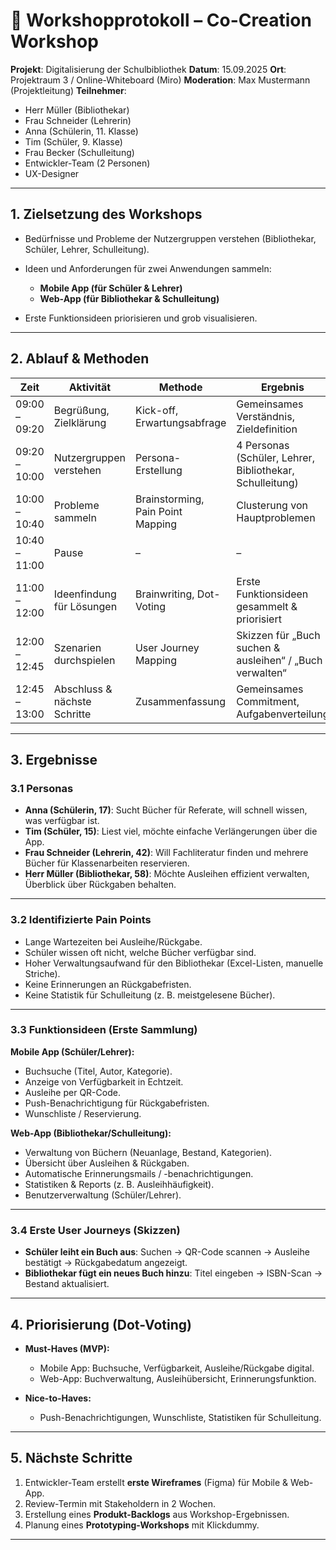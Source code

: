 # 📑 Workshopprotokoll – Co-Creation Workshop

**Projekt**: Digitalisierung der Schulbibliothek
**Datum**: 15.09.2025
**Ort**: Projektraum 3 / Online-Whiteboard (Miro)
**Moderation**: Max Mustermann (Projektleitung)
**Teilnehmer**:

* Herr Müller (Bibliothekar)
* Frau Schneider (Lehrerin)
* Anna (Schülerin, 11. Klasse)
* Tim (Schüler, 9. Klasse)
* Frau Becker (Schulleitung)
* Entwickler-Team (2 Personen)
* UX-Designer

---

## 1. Zielsetzung des Workshops

* Bedürfnisse und Probleme der Nutzergruppen verstehen (Bibliothekar, Schüler, Lehrer, Schulleitung).
* Ideen und Anforderungen für zwei Anwendungen sammeln:

  * **Mobile App (für Schüler & Lehrer)**
  * **Web-App (für Bibliothekar & Schulleitung)**
* Erste Funktionsideen priorisieren und grob visualisieren.

---

## 2. Ablauf & Methoden

| Zeit          | Aktivität                    | Methode                           | Ergebnis                                                 |
| ------------- | ---------------------------- | --------------------------------- | -------------------------------------------------------- |
| 09:00 – 09:20 | Begrüßung, Zielklärung       | Kick-off, Erwartungsabfrage       | Gemeinsames Verständnis, Zieldefinition                  |
| 09:20 – 10:00 | Nutzergruppen verstehen      | Persona-Erstellung                | 4 Personas (Schüler, Lehrer, Bibliothekar, Schulleitung) |
| 10:00 – 10:40 | Probleme sammeln             | Brainstorming, Pain Point Mapping | Clusterung von Hauptproblemen                            |
| 10:40 – 11:00 | Pause                        | –                                 | –                                                        |
| 11:00 – 12:00 | Ideenfindung für Lösungen    | Brainwriting, Dot-Voting          | Erste Funktionsideen gesammelt & priorisiert             |
| 12:00 – 12:45 | Szenarien durchspielen       | User Journey Mapping              | Skizzen für „Buch suchen & ausleihen“ / „Buch verwalten“ |
| 12:45 – 13:00 | Abschluss & nächste Schritte | Zusammenfassung                   | Gemeinsames Commitment, Aufgabenverteilung               |

---

## 3. Ergebnisse

### 3.1 Personas

* **Anna (Schülerin, 17)**: Sucht Bücher für Referate, will schnell wissen, was verfügbar ist.
* **Tim (Schüler, 15)**: Liest viel, möchte einfache Verlängerungen über die App.
* **Frau Schneider (Lehrerin, 42)**: Will Fachliteratur finden und mehrere Bücher für Klassenarbeiten reservieren.
* **Herr Müller (Bibliothekar, 58)**: Möchte Ausleihen effizient verwalten, Überblick über Rückgaben behalten.

---

### 3.2 Identifizierte Pain Points

* Lange Wartezeiten bei Ausleihe/Rückgabe.
* Schüler wissen oft nicht, welche Bücher verfügbar sind.
* Hoher Verwaltungsaufwand für den Bibliothekar (Excel-Listen, manuelle Striche).
* Keine Erinnerungen an Rückgabefristen.
* Keine Statistik für Schulleitung (z. B. meistgelesene Bücher).

---

### 3.3 Funktionsideen (Erste Sammlung)

**Mobile App (Schüler/Lehrer):**

* Buchsuche (Titel, Autor, Kategorie).
* Anzeige von Verfügbarkeit in Echtzeit.
* Ausleihe per QR-Code.
* Push-Benachrichtigung für Rückgabefristen.
* Wunschliste / Reservierung.

**Web-App (Bibliothekar/Schulleitung):**

* Verwaltung von Büchern (Neuanlage, Bestand, Kategorien).
* Übersicht über Ausleihen & Rückgaben.
* Automatische Erinnerungsmails / -benachrichtigungen.
* Statistiken & Reports (z. B. Ausleihhäufigkeit).
* Benutzerverwaltung (Schüler/Lehrer).

---

### 3.4 Erste User Journeys (Skizzen)

* **Schüler leiht ein Buch aus**: Suchen → QR-Code scannen → Ausleihe bestätigt → Rückgabedatum angezeigt.
* **Bibliothekar fügt ein neues Buch hinzu**: Titel eingeben → ISBN-Scan → Bestand aktualisiert.

---

## 4. Priorisierung (Dot-Voting)

* **Must-Haves (MVP):**

  * Mobile App: Buchsuche, Verfügbarkeit, Ausleihe/Rückgabe digital.
  * Web-App: Buchverwaltung, Ausleihübersicht, Erinnerungsfunktion.
* **Nice-to-Haves:**

  * Push-Benachrichtigungen, Wunschliste, Statistiken für Schulleitung.

---

## 5. Nächste Schritte

1. Entwickler-Team erstellt **erste Wireframes** (Figma) für Mobile & Web-App.
2. Review-Termin mit Stakeholdern in 2 Wochen.
3. Erstellung eines **Produkt-Backlogs** aus Workshop-Ergebnissen.
4. Planung eines **Prototyping-Workshops** mit Klickdummy.

---


